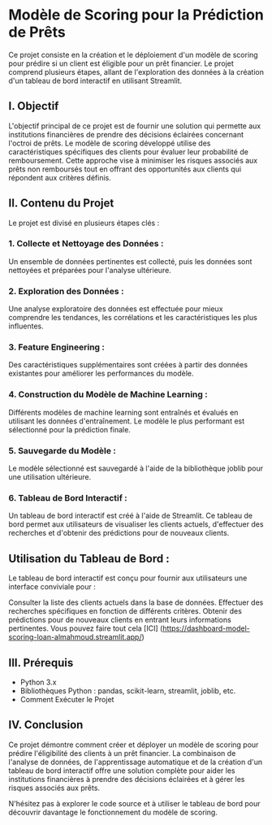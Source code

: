 # Modèle de Scoring pour la Prédiction de Prêts
Ce projet consiste en la création et le déploiement d'un modèle de scoring pour prédire si un client est éligible pour un prêt financier. Le projet comprend plusieurs étapes, allant de l'exploration des données à la création d'un tableau de bord interactif en utilisant Streamlit.

## I. Objectif
L'objectif principal de ce projet est de fournir une solution qui permette aux institutions financières de prendre des décisions éclairées concernant l'octroi de prêts. Le modèle de scoring développé utilise des caractéristiques spécifiques des clients pour évaluer leur probabilité de remboursement. Cette approche vise à minimiser les risques associés aux prêts non remboursés tout en offrant des opportunités aux clients qui répondent aux critères définis.

## II. Contenu du Projet
Le projet est divisé en plusieurs étapes clés :

### 1. Collecte et Nettoyage des Données : 
Un ensemble de données pertinentes est collecté, puis les données sont nettoyées et préparées pour l'analyse ultérieure.

### 2. Exploration des Données : 
Une analyse exploratoire des données est effectuée pour mieux comprendre les tendances, les corrélations et les caractéristiques les plus influentes.

### 3. Feature Engineering : 
Des caractéristiques supplémentaires sont créées à partir des données existantes pour améliorer les performances du modèle.

### 4. Construction du Modèle de Machine Learning : 
Différents modèles de machine learning sont entraînés et évalués en utilisant les données d'entraînement. Le modèle le plus performant est sélectionné pour la prédiction finale.

### 5. Sauvegarde du Modèle : 
Le modèle sélectionné est sauvegardé à l'aide de la bibliothèque joblib pour une utilisation ultérieure.

### 6. Tableau de Bord Interactif : 
Un tableau de bord interactif est créé à l'aide de Streamlit. Ce tableau de bord permet aux utilisateurs de visualiser les clients actuels, d'effectuer des recherches et d'obtenir des prédictions pour de nouveaux clients.

## Utilisation du Tableau de Bord :
Le tableau de bord interactif est conçu pour fournir aux utilisateurs une interface conviviale pour :

Consulter la liste des clients actuels dans la base de données.
Effectuer des recherches spécifiques en fonction de différents critères.
Obtenir des prédictions pour de nouveaux clients en entrant leurs informations pertinentes. Vous pouvez faire tout cela [ICI] (https://dashboard-model-scoring-loan-almahmoud.streamlit.app/)
## III. Prérequis
- Python 3.x
- Bibliothèques Python : pandas, scikit-learn, streamlit, joblib, etc.
- Comment Exécuter le Projet
## IV. Conclusion
Ce projet démontre comment créer et déployer un modèle de scoring pour prédire l'éligibilité des clients à un prêt financier. La combinaison de l'analyse de données, de l'apprentissage automatique et de la création d'un tableau de bord interactif offre une solution complète pour aider les institutions financières à prendre des décisions éclairées et à gérer les risques associés aux prêts.

N'hésitez pas à explorer le code source et à utiliser le tableau de bord pour découvrir davantage le fonctionnement du modèle de scoring.